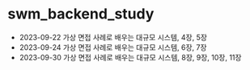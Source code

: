 # swm_backend_study

- 2023-09-22 가상 면접 사례로 배우는 대규모 시스템, 4장, 5장
- 2023-09-24 가상 면접 사례로 배우는 대규모 시스템, 6장, 7장
- 2023-09-30 가상 면접 사례로 배우는 대규모 시스템, 8장, 9장, 10장, 11장
